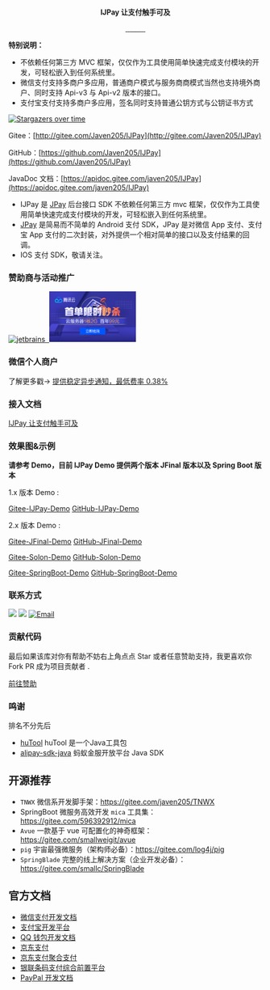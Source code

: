 <p align="center">
	<a target="_blank" href="https://javen205.gitee.io/ijpay"><img alt="" src="assets/img/logo.png"/></a>
</p>

<p align="center">
	<strong>IJPay 让支付触手可及</strong>
</p>

<p align="center">
     <a target="_blank" href="https://gitee.com/javen205/IJPay">
     	<img alt="" src="https://gitee.com/Javen205/IJPay/badge/star.svg?theme=gvp"/>
     </a>
     <a target="_blank" href="https://github.com/Javen205/IJPay">
        <img alt="" src="https://img.shields.io/github/stars/Javen205/IJPay.svg?style=social&label=Stars"/>
     </a>
     <a target="_blank" href="https://www.apache.org/licenses/LICENSE-2.0">
        <img alt="" src="https://img.shields.io/badge/License-Apache--2.0-brightgreen.svg"/>
     </a>
     <a target="_blank" href="https://www.oracle.com/technetwork/java/javase/downloads/index.html">
        <img alt="" src="https://img.shields.io/badge/JDK-1.7+-green.svg"/>
     </a>
     <a target="_blank" href="https://travis-ci.org/Javen205/IJPay">
        <img alt="" src="https://travis-ci.org/Javen205/IJPay.svg?branch=master"/>
     </a>
     <a target="_blank" href="https://www.codacy.com/app/Javen205/IJPay?utm_source=github.com&amp;utm_medium=referral&amp;utm_content=Javen205/IJPay&amp;utm_campaign=Badge_Grade">
        <img alt="" src="https://api.codacy.com/project/badge/Grade/b76239f6b2c84564b30a815aea71e8a7"/>
     </a>
     <a target="_blank" href="https://maven-badges.herokuapp.com/maven-central/com.github.javen205/IJPay">
        <img alt="" src="https://maven-badges.herokuapp.com/maven-central/com.github.javen205/IJPay/badge.svg"/>
     </a> 
     <a target="_blank" href="https://javen205.gitee.io/ijpay/guide/donate">
        <img alt="" src="https://img.shields.io/badge/IJPay%20Author-Javen-ff69b4.svg"/>
     </a>
     <a target="_blank" href="https://github.com/Javen205/donate">
        <img alt="" src="https://img.shields.io/badge/Donate-WeChat-%23ff3f59.svg"/>
     </a> 
     <a target="_blank" href="https://gitter.im/Javen205/IJPay?utm_source=badge&utm_medium=badge&utm_campaign=pr-badge">
        <img alt="" src="https://badges.gitter.im/Javen205/IJPay.svg"/>
     </a>
     <a target="_blank" href="http://shang.qq.com/wpa/qunwpa?idkey=44c2b0331f1bdca6c9d404e863edd83973fa97224b79778db79505fc592f00bc">
         <img alt="" src="https://img.shields.io/badge/IJPay%20%E4%BA%A4%E6%B5%81%E7%BE%A4-723992875-fba7f9.svg"/>
     </a>
</p>


**特别说明：** 
- 不依赖任何第三方 MVC 框架，仅仅作为工具使用简单快速完成支付模块的开发，可轻松嵌入到任何系统里。
- 微信支付支持多商户多应用，普通商户模式与服务商商模式当然也支持境外商户、同时支持 Api-v3 与 Api-v2 版本的接口。
- 支付宝支付支持多商户多应用，签名同时支持普通公钥方式与公钥证书方式


[![Stargazers over time](https://starchart.cc/Javen205/IJPay.svg)](https://javen205.gitee.io/ijpay)


Gitee：[http://gitee.com/Javen205/IJPay](http://gitee.com/Javen205/IJPay)

GitHub：[https://github.com/Javen205/IJPay](https://github.com/Javen205/IJPay)

JavaDoc 文档：[https://apidoc.gitee.com/javen205/IJPay](https://apidoc.gitee.com/javen205/IJPay)

- IJPay 是 [JPay](https://gitee.com/Javen205/JPay) 后台接口 SDK 不依赖任何第三方 mvc 框架，仅仅作为工具使用简单快速完成支付模块的开发，可轻松嵌入到任何系统里。
- [JPay](https://gitee.com/Javen205/JPay) 是简易而不简单的 Android 支付 SDK，JPay 是对微信 App 支付、支付宝 App 支付的二次封装，对外提供一个相对简单的接口以及支付结果的回调。
- IOS 支付 SDK，敬请关注。

### 赞助商与活动推广

 <p align="left">
 	<a target="_blank" href="https://www.jetbrains.com/?from=IJPay">
 	    <img src="assets/img/jetbrains.png" height="100" alt="jetbrains">
 	</a>
 	<a left="100" target="_blank" href="https://www.aliyun.com/minisite/goods?userCode=b1hkzv2x">
        <img src="assets/img/aliYun.jpg" height="100" alt="">
    </a>
    <a left="100" target="_blank" href="https://curl.qcloud.com/iXclla9J">
        <img src="assets/img/tencent.jpg" height="100" alt="">
    </a>
 </p>

### 微信个人商户

了解更多戳→ [提供稳定异步通知，最低费率 0.38%](https://gitee.com/javen205/IJPay/tree/xpay)

### 接入文档

[IJPay 让支付触手可及](https://javen205.gitee.io/ijpay)

### 效果图&示例

**请参考 Demo，目前 IJPay Demo 提供两个版本 JFinal 版本以及 Spring Boot 版本**

1.x 版本 Demo : 

[Gitee-IJPay-Demo](https://gitee.com/javen205/IJPay-Demo)  [GitHub-IJPay-Demo](https://github.com/javen205/IJPay-Demo)

2.x 版本 Demo :

[Gitee-JFinal-Demo](https://gitee.com/javen205/IJPay/tree/master/IJPay-Demo-JFinal)  [GitHub-JFinal-Demo](https://github.com/javen205/IJPay/tree/master/IJPay-Demo-JFinal)  


[Gitee-Solon-Demo](https://gitee.com/javen205/IJPay/tree/master/IJPay-Demo-Solon)  [GitHub-Solon-Demo](https://github.com/javen205/IJPay/tree/master/IJPay-Demo-Solon)


[Gitee-SpringBoot-Demo](https://gitee.com/javen205/IJPay/tree/master/IJPay-Demo-SpringBoot)  [GitHub-SpringBoot-Demo](https://github.com/javen205/IJPay/tree/master/IJPay-Demo-SpringBoot)

### 联系方式

[![](https://img.shields.io/badge/IJPay%20%E4%BA%A4%E6%B5%81%E7%BE%A4-723992875-fba7f9.svg)](http://shang.qq.com/wpa/qunwpa?idkey=44c2b0331f1bdca6c9d404e863edd83973fa97224b79778db79505fc592f00bc)
[![](https://img.shields.io/badge/IJPay%20%E8%87%AA%E7%94%B1%E4%BA%A4%E6%B5%81%E7%BE%A4-864988890-green)](http://shang.qq.com/wpa/qunwpa?idkey=a78ea26744a382f16d2b8471427e68c717e4cb847c5c9ae9b8defa369706c585)
[![Email](https://img.shields.io/badge/Email-javendev%40126.com-yellowgreen.svg)](http://javen.blog.csdn.net)

### 贡献代码

最后如果该库对你有帮助不妨右上角点点 Star 或者任意赞助支持，我更喜欢你 Fork PR 成为项目贡献者 .

[前往赞助](https://javen205.gitee.io/ijpay/guide/donate/)


### 鸣谢

排名不分先后

- [huTool](https://hutool.cn) huTool 是一个Java工具包
- [alipay-sdk-java](https://github.com/alipay/alipay-sdk-java-all)  蚂蚁金服开放平台 Java SDK 


## 开源推荐

- `TNWX` 微信系开发脚手架：https://gitee.com/javen205/TNWX
- SpringBoot 微服务高效开发 `mica` 工具集：https://gitee.com/596392912/mica
- `Avue` 一款基于 vue 可配置化的神奇框架：https://gitee.com/smallweigit/avue
- `pig` 宇宙最强微服务（架构师必备）：https://gitee.com/log4j/pig
- `SpringBlade` 完整的线上解决方案（企业开发必备）：https://gitee.com/smallc/SpringBlade


## 官方文档 

- [微信支付开发文档](https://pay.weixin.qq.com/wiki/doc/apiv3/wxpay/pages/api.shtml)
- [支付宝开发平台](https://openhome.alipay.com/docCenter/docCenter.htm?from=IJPay)
- [QQ 钱包开发文档](https://qpay.qq.com/buss/doc.shtml)
- [京东支付](https://payapi.jd.com)
- [京东支付聚合支付](https://mpayx.jd.com/statics/doc/docList.html)
- [银联条码支付综合前置平台](https://up.95516.com/open/openapi?code=unionpay&sdk=IJPay)
- [PayPal 开发文档](https://developer.paypal.com/docs/api/overview)
